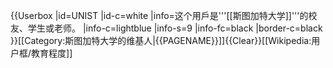 {{Userbox
  |id=UNIST<!--[[File:Ust.gif|40px]]。注意合理使用之规定：“绝对不能将“合理使用”之图片，放入个人的用户页面进行展示。”-->
  |id-c=white
  |info=这个用戶是'''[[斯图加特大学]]'''的校友、学生或老师。
  |info-c=lightblue
  |info-s=9
  |info-fc=black
  |border-c=black
}}<includeonly>[[Category:斯图加特大学的维基人|{{PAGENAME}}]]</includeonly><noinclude>{{Clear}}[[Wikipedia:用户框/教育程度]]</noinclude>